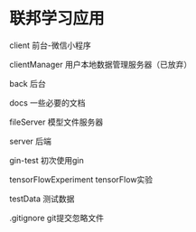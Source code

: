 # 联邦学习应用

client 前台-微信小程序

clientManager 用户本地数据管理服务器（已放弃）

back 后台

docs 一些必要的文档

fileServer 模型文件服务器

server  后端

gin-test 初次使用gin

tensorFlowExperiment tensorFlow实验

testData 测试数据

.gitignore git提交忽略文件


